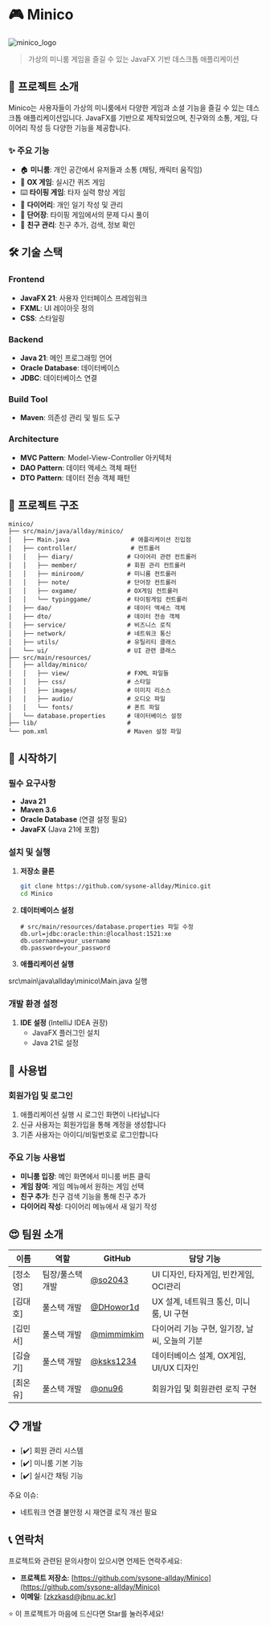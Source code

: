# 🎮 Minico

![minico_logo](https://github.com/user-attachments/assets/5fe5912e-28eb-4e03-af74-bf99737f84e5)

> 가상의 미니룸 게임을 즐길 수 있는 JavaFX 기반 데스크톱 애플리케이션

## 📖 프로젝트 소개

Minico는 사용자들이 가상의 미니룸에서 다양한 게임과 소셜 기능을 즐길 수 있는 데스크톱 애플리케이션입니다.
JavaFX를 기반으로 제작되었으며, 친구와의 소통, 게임, 다이어리 작성 등 다양한 기능을 제공합니다.

### ✨ 주요 기능

- 🏠 **미니룸**: 개인 공간에서 유저들과 소통 (채팅, 캐릭터 움직임) 
- 🎯 **OX 게임**: 실시간 퀴즈 게임
- ⌨️ **타이핑 게임**: 타자 실력 향상 게임
- 📝 **다이어리**: 개인 일기 작성 및 관리
- 💌 **단어장**: 타이핑 게임에서의 문제 다시 풀이
- 👥 **친구 관리**: 친구 추가, 검색, 정보 확인

## 🛠️ 기술 스택

### Frontend

- **JavaFX 21**: 사용자 인터페이스 프레임워크
- **FXML**: UI 레이아웃 정의
- **CSS**: 스타일링

### Backend

- **Java 21**: 메인 프로그래밍 언어
- **Oracle Database**: 데이터베이스
- **JDBC**: 데이터베이스 연결

### Build Tool

- **Maven**: 의존성 관리 및 빌드 도구

### Architecture

- **MVC Pattern**: Model-View-Controller 아키텍처
- **DAO Pattern**: 데이터 액세스 객체 패턴
- **DTO Pattern**: 데이터 전송 객체 패턴

## 📁 프로젝트 구조

```text
minico/
├── src/main/java/allday/minico/
│   ├── Main.java                 # 애플리케이션 진입점
│   ├── controller/               # 컨트롤러
│   │   ├── diary/               # 다이어리 관련 컨트롤러
│   │   ├── member/              # 회원 관리 컨트롤러
│   │   ├── miniroom/            # 미니룸 컨트롤러
│   │   ├── note/                # 단어장 컨트롤러
│   │   ├── oxgame/              # OX게임 컨트롤러
│   │   └── typinggame/          # 타이핑게임 컨트롤러
│   ├── dao/                     # 데이터 액세스 객체
│   ├── dto/                     # 데이터 전송 객체
│   ├── service/                 # 비즈니스 로직
│   ├── network/                 # 네트워크 통신
│   ├── utils/                   # 유틸리티 클래스
│   └── ui/                      # UI 관련 클래스
├── src/main/resources/
│   ├── allday/minico/
│   │   ├── view/                # FXML 파일들
│   │   ├── css/                 # 스타일
│   │   ├── images/              # 이미지 리소스
│   │   ├── audio/               # 오디오 파일
│   │   └── fonts/               # 폰트 파일
│   └── database.properties      # 데이터베이스 설정
├── lib/                         #
└── pom.xml                      # Maven 설정 파일
```

## 🚀 시작하기

### 필수 요구사항

- **Java 21** 
- **Maven 3.6** 
- **Oracle Database** (연결 설정 필요)
- **JavaFX** (Java 21에 포함)

### 설치 및 실행

1. **저장소 클론**

   ```bash
   git clone https://github.com/sysone-allday/Minico.git
   cd Minico
   ```

2. **데이터베이스 설정**

   ```properties
   # src/main/resources/database.properties 파일 수정
   db.url=jdbc:oracle:thin:@localhost:1521:xe
   db.username=your_username
   db.password=your_password
   ```

4. **애플리케이션 실행**

src\main\java\allday\minico\Main.java 실행

### 개발 환경 설정

1. **IDE 설정** (IntelliJ IDEA 권장)
   - JavaFX 플러그인 설치
   - Java 21로 설정

## 🎯 사용법

### 회원가입 및 로그인

1. 애플리케이션 실행 시 로그인 화면이 나타납니다
2. 신규 사용자는 회원가입을 통해 계정을 생성합니다
3. 기존 사용자는 아이디/비밀번호로 로그인합니다

### 주요 기능 사용법

- **미니룸 입장**: 메인 화면에서 미니룸 버튼 클릭
- **게임 참여**: 게임 메뉴에서 원하는 게임 선택
- **친구 추가**: 친구 검색 기능을 통해 친구 추가
- **다이어리 작성**: 다이어리 메뉴에서 새 일기 작성

## 😍 팀원 소개

| 이름 | 역할 | GitHub | 담당 기능 |
|------|------|--------|-----------|
| [정소영] | 팀장/풀스택 개발 | [@so2043](https://github.com/so2043) | UI 디자인, 타자게임, 빈칸게임, OCI관리|
| [김대호] | 풀스택 개발 | [@DHowor1d](https://github.com/DHowor1d) | UX 설계, 네트워크 통신, 미니룸, UI 구현 |
| [김민서] | 풀스택 개발 | [@mimmimkim](https://github.com/mimmimkim) | 다이어리 기능 구현, 일기장, 날씨, 오늘의 기분 |
| [김슬기] | 풀스택 개발 | [@ksks1234](https://github.com/ksks1234) | 데이터베이스 설계, OX게임, UI/UX 디자인 |
| [최온유] | 풀스택 개발 | [@onu96](https://github.com/onu96) | 회원가입 및 회원관련 로직 구현 |

## 📋 개발

- [✔️] 회원 관리 시스템
- [✔️] 미니룸 기본 기능
- [✔️] 실시간 채팅 기능

주요 이슈:

- 네트워크 연결 불안정 시 재연결 로직 개선 필요

## 📞 연락처

프로젝트와 관련된 문의사항이 있으시면 언제든 연락주세요:

- **프로젝트 저장소**: [https://github.com/sysone-allday/Minico](https://github.com/sysone-allday/Minico)
- **이메일**: [zkzkasd@jbnu.ac.kr]

⭐ 이 프로젝트가 마음에 드신다면 Star를 눌러주세요!
